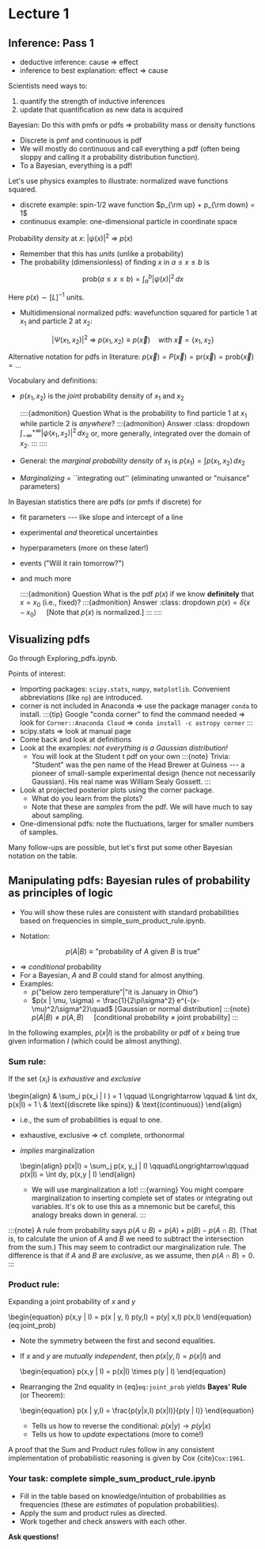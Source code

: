 #  Lecture 1

## Inference: Pass 1

* deductive inference: cause $\Longrightarrow$ effect
* inference to best explanation: effect $\Longrightarrow$ cause

Scientists need ways to:
1. quantify the strength of inductive inferences
1. update that quantification as new data is acquired

Bayesian: Do this with pmfs or pdfs $\Longrightarrow$ probability mass or density functions
* Discrete is pmf and continuous is pdf
* We will mostly do continuous and call everything a pdf (often being sloppy and calling it a probability distribution function).
* To a Bayesian, everything is a pdf!

Let's use physics examples to illustrate: normalized wave functions squared.
* discrete example: spin-1/2 wave function $p_{\rm up} + p_{\rm down} = 1$
* continuous example: one-dimensional particle in coordinate space

Probability *density* at $x$: $|\psi(x)|^2 \ \Longrightarrow\ p(x)$
* Remember that this has *units* (unlike a probability)
* The probability (dimensionless) of finding $x$ in $a \leq x \leq b$ is

$$
   \text{prob}(a \leq x \leq b) = \int_a^b |\psi(x)|^2\, dx
$$

Here $p(x) \sim [L]^{-1}$ units.
* Multidimensional normalized pdfs: wavefunction squared for particle 1 at $x_1$ and particle 2 at $x_2$:

$$
  |\Psi(x_1, x_2)|^2 \ \Longrightarrow\ p(x_1, x_2) \equiv p(\vec x) \quad
  \mbox{with}\ \vec x = \{x_1, x_2\}
$$

Alternative notation for pdfs in literature: $p(\vec x) = P(\vec x) = \text{pr}(\vec x) = \text{prob}(\vec x) = \ldots$

Vocabulary and definitions:
* $p(x_1, x_2)$ is the *joint* probability density of $x_1$ and $x_2$

    ::::{admonition} Question
    What is the probability to find particle 1 at $x_1$ while particle 2 is *anywhere*?
    :::{admonition} Answer 
    :class: dropdown 
    $\int_{-\infty}^{+\infty} |\psi(x_1, x_2)|^2\, dx_2$ or, more generally, integrated over     the domain of $x_2$.
    :::
    ::::

* General: the *marginal probability density* of $x_1$ is $p(x_1) = \int p(x_1,x_2)\,dx_2$
* *Marginalizing* = ``integrating out'' (eliminating unwanted or "nuisance" parameters)

In Bayesian statistics there are pdfs (or pmfs if discrete) for 
* fit parameters --- like slope and intercept of a line
* experimental *and* theoretical uncertainties
* hyperparameters (more on these later!)
* events ("Will it rain tomorrow?")
* and much more

    ::::{admonition} Question
    What is the pdf $p(x)$ if we know **definitely** that $x = x_0$ (i.e., fixed)?
    :::{admonition} Answer 
    :class: dropdown 
    $p(x) = \delta(x-x_0)\quad$  [Note that $p(x)$ is normalized.]
    :::
    ::::


## Visualizing pdfs

Go through Exploring_pdfs.ipynb.

Points of interest:
* Importing packages: `scipy.stats`, `numpy`, `matplotlib`. Convenient abbreviations (like `np`) are introduced.
* corner is not included in Anaconda $\Longrightarrow$ use the package manager `conda` to install. 
    :::{tip}
    Google "conda corner" to find the command needed $\Longrightarrow$ look for `Corner::Anaconda Cloud` $\Longrightarrow$ `conda install -c astropy corner`
    :::
* scipy.stats $\Longrightarrow$ look at manual page
* Come back and look at definitions
* Look at the examples: *not everything is a Gaussian distribution!*
    * You will look at the Student t pdf on your own
    :::{note}
    Trivia: "Student" was the pen name of the Head Brewer at Guiness --- a pioneer of small-sample experimental design (hence not necessarily Gaussian). His real name was William Sealy Gossett. 
    :::
* Look at projected posterior plots using the corner package.
    * What do you learn from the plots?
    * Note that these are *samples* from the pdf. We will have much to say about sampling.
* One-dimensional pdfs: note the fluctuations, larger for smaller numbers of samples.

Many follow-ups are possible, but let's first put some other Bayesian notation on the table.


## Manipulating pdfs: Bayesian rules of probability as principles of logic

* You will show these rules are consistent with standard probabilities based on frequencies in simple_sum_product_rule.ipynb.

* Notation: 

$$ 
   p(A|B) \equiv \text{"probability of $A$ given $B$ is true''}
$$

* $\Longrightarrow$ *conditional* probability
* For a Bayesian, $A$ and $B$ could stand for almost anything.
* Examples: 
    * $p(\text{"below zero temperature''} | \text{"it is January in Ohio''} )$
    * $p(x | \mu, \sigma) = \frac{1}{2\pi\sigma^2} e^{-(x-\mu)^2/\sigma^2}\quad$ [Gaussian or normal distribution]
:::{note}
   $p(A | B) \neq p(A,B)\quad$ [conditional probability $\neq$ joint probability]
:::

In the following examples, $p(x|I)$ is the probability or pdf of $x$ being true given information $I$ (which could be almost anything).

### **Sum rule:**
If the set $\{x_i\}$ is *exhaustive* and *exclusive*

\begin{align}
  & \sum_i p(x_i | I ) = 1 \qquad \Longrightarrow \qquad & \int dx\, p(x|I) = 1 \\
  & \text{(discrete like spins)}       & \text{(continuous)}
\end{align}

* i.e., the sum of probabilities is equal to one.
* exhaustive, exclusive $\Longrightarrow$ cf. complete, orthonormal
* *implies* marginalization 

    \begin{align}
      p(x|I) = \sum_j p(x, y_j | I) \qquad\Longrightarrow\qquad p(x|I) = \int dy\, p(x,y | I)
    \end{align}

    * We will use marginalization a lot!
    :::{warning}
    You might compare marginalization to inserting complete set of states or integrating out variables. It's ok to use this as a mnemonic but be careful, this analogy breaks down in general.
    :::

:::{note}
A rule from probability says $p(A \cup B) = p(A) + p(B) - p(A \cap B)$. (That is, to calculate the union of $A$ and $B$ we need to subtract the intersection from the sum.) This may seem to contradict our marginalization rule. The difference is that if $A$ and $B$ are *exclusive*, as we assume, then $p(A \cap B) = 0$.
:::

### **Product rule:**

Expanding a joint probability of $x$ and $y$

\begin{equation}
  p(x,y | I) = p(x | y, I) p(y,I) = p(y| x,I) p(x,I)
\end{equation} (eq:joint_prob)

* Note the symmetry between the first and second equalities.
* If $x$ and $y$ are *mutually independent*, then $p(x | y,I) = p(x | I)$ and

    \begin{equation}
         p(x,y | I) = p(x|I) \times p(y | I)
    \end{equation}

* Rearranging the 2nd equality in {eq}`eq:joint_prob` yields **Bayes' Rule** (or Theorem):

    \begin{equation}
         p(x | y,I) = \frac{p(y|x,I) p(x|I)}{p(y | I)}
    \end{equation}

    * Tells us how to reverse the conditional: $p(x|y) \rightarrow p(y|x)$
    * Tells us how to *update* expectations (more to come!)

A proof that the Sum and Product rules follow in any consistent implementation of probabilistic reasoning is given by Cox {cite}`Cox:1961`.

### Your task: complete simple_sum_product_rule.ipynb

* Fill in the table based on knowledge/intuition of probabilities as frequencies (these are *estimates* of population probabilities).
* Apply the sum and product rules as directed.
* Work together and check answers with each other.

**Ask questions!**

